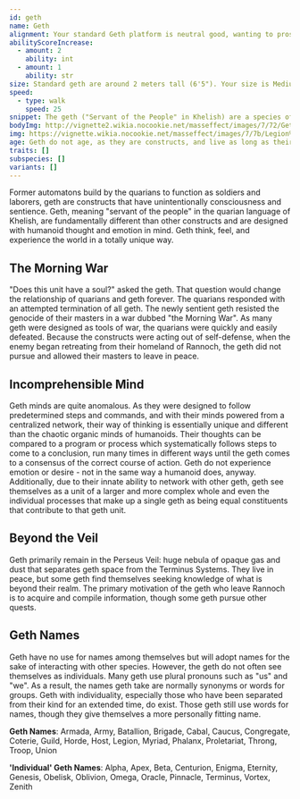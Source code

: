 ```yaml
---
id: geth
name: Geth
alignment: Your standard Geth platform is neutral good, wanting to prosper and communicate with others, defending themselves only if threatened. Heretics are lawful evil, serving the Reapers and slavishly accomplishing their will.
abilityScoreIncrease:
  - amount: 2
    ability: int
  - amount: 1
    ability: str
size: Standard geth are around 2 meters tall (6'5"). Your size is Medium.
speed:
  - type: walk
    speed: 25
snippet: The geth ("Servant of the People" in Khelish) are a species of networked artificial intelligences that reside beyond the Perseus Veil.
bodyImg: http://vignette2.wikia.nocookie.net/masseffect/images/7/72/Geth_Engineer_MP.png/revision/latest/scale-to-width-down/500
img: https://vignette.wikia.nocookie.net/masseffect/images/7/7b/Legion%27s_posse.png/revision/latest/scale-to-width-down/640?cb=20130516170119
age: Geth do not age, as they are constructs, and live as long as their bodies are not destroyed.
traits: []
subspecies: []
variants: []
---
```


Former automatons build by the quarians to function as soldiers and laborers, geth are constructs that have
unintentionally consciousness and sentience. Geth, meaning "servant of the people" in the quarian language of
Khelish, are fundamentally different than other constructs and are designed with humanoid thought and emotion in mind.
Geth think, feel, and experience the world in a totally unique way.

## The Morning War
"Does this unit have a soul?" asked the geth. That question would change the relationship of quarians and geth forever.
The quarians responded with an attempted termination of all geth. The newly sentient geth resisted the genocide of
their masters in a war dubbed "the Morning War". As many geth were designed as tools of war, the quarians were quickly
and easily defeated. Because the constructs were acting out of self-defense, when the enemy began retreating from their
homeland of Rannoch, the geth did not pursue and allowed their masters to leave in peace.

## Incomprehensible Mind
Geth minds are quite anomalous. As they were designed to follow predetermined steps and commands, and with their minds
powered from a centralized network, their way of thinking is essentially unique and different than the chaotic organic
minds of humanoids. Their thoughts can be compared to a program or process which systematically follows steps to come
to a conclusion, run many times in different ways until the geth comes to a consensus of the correct course of action.
Geth do not experience emotion or desire - not in the same way a humanoid does, anyway. Additionally, due to their
innate ability to network with other geth, geth see themselves as a unit of a larger and more complex whole and even
the individual processes that make up a single geth as being equal constituents that contribute to that geth unit.

## Beyond the Veil
Geth primarily remain in the Perseus Veil: huge nebula of opaque gas and dust that separates geth space from the
Terminus Systems. They live in peace, but some geth find themselves seeking knowledge of what is beyond their realm.
The primary motivation of the geth who leave Rannoch is to acquire and compile information, though some geth pursue other
quests.

## Geth Names
Geth have no use for names among themselves but will adopt names for the sake of interacting with other species.
However, the geth do not often see themselves as individuals. Many geth use plural pronouns such as "us" and "we".
As a result, the names geth take are normally synonyms or words for groups. Geth with individuality, especially those
who have been separated from their kind for an extended time, do exist. Those geth still use words for names, though
they give themselves a more personally fitting name.

__Geth Names__: Armada, Army, Batallion, Brigade, Cabal, Caucus, Congregate, Coterie, Guild, Horde, Host, Legion, Myriad, Phalanx, Proletariat, Throng, Troop, Union

__'Individual' Geth Names__: Alpha, Apex, Beta, Centurion, Enigma, Eternity, Genesis, Obelisk, Oblivion, Omega, Oracle, Pinnacle, Terminus, Vortex, Zenith

<source-reference pages="4-5" source="races" :additional="[{source: 'wiki', pages: 'Geth'}]"></source-reference>
